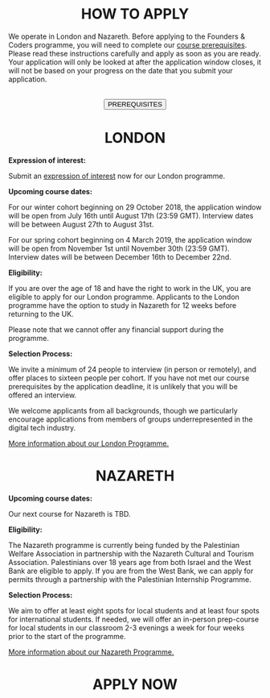 <h1 align='center'>HOW TO APPLY</h1>

We operate in London and Nazareth. Before applying to the Founders & Coders programme, you will need to complete our [course prerequisites](https://foundersandcoders.com/apply/prerequisites/). Please read these instructions carefully and apply as soon as you are ready. Your application will only be looked at after the application window closes, it will not be based on your progress on the date that you submit your application.
<br>
<br>
<div align='center'><a href="/apply/prerequisites" target="blank"><button class="button-three">PREREQUISITES</button></a></div>

<h1 align='center'>LONDON</h1>

**Expression of interest:**

Submit an [expression of interest](https://docs.google.com/forms/d/e/1FAIpQLSdU_HNAYn-C7HW60TGneX3s6_KnnkSWOWsrGiuJ7jBzVXUQgA/viewform) now for our London programme.

**Upcoming course dates:**

For our winter cohort beginning on 29 October 2018, the application window will be open from July 16th until August 17th (23:59 GMT). Interview dates will be between August 27th to August 31st.

For our spring cohort beginning on 4 March 2019, the application window will be open from November 1st until November 30th (23:59 GMT). Interview dates will be between December 16th to December 22nd.

**Eligibility:**

If you are over the age of 18 and have the right to work in the UK, you are eligible to apply for our London programme. Applicants to the London programme have the option to study in Nazareth for 12 weeks before returning to the UK.

Please note that we cannot offer any financial support during the programme.

**Selection Process:**

We invite a minimum of 24 people to interview (in person or remotely), and offer places to sixteen people per cohort. If you have not met our course prerequisites by the application deadline, it is unlikely that you will be offered an interview.

We welcome applicants from all backgrounds, though we particularly encourage applications from members of groups underrepresented in the digital tech industry.

[More information about our London Programme.](https://foundersandcoders.com/programme/course-information/london)

<h1 align='center'>NAZARETH</h1>

**Upcoming course dates:**

Our next course for Nazareth is TBD.

**Eligibility:**

The Nazareth programme is currently being funded by the Palestinian Welfare Association in partnership with the Nazareth Cultural and Tourism Association. Palestinians over 18 years age from both Israel and the West Bank are eligible to apply. If you are from the West Bank, we can apply for permits through a partnership with the Palestinian Internship Programme.

**Selection Process:**

We aim to offer at least eight spots for local students and at least four spots for international students. If needed, we will offer an in-person prep-course for local students in our classroom 2-3 evenings a week for four weeks prior to the start of the programme.

[More information about our Nazareth Programme.](https://foundersandcoders.com/programme/course-information/nazareth)

<h1 align='center'>APPLY NOW</h1>

